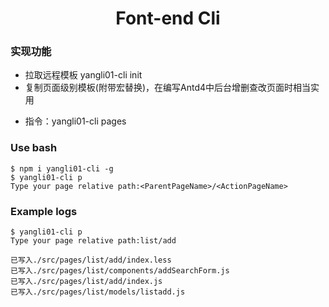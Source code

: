 <h1 align="center">Font-end Cli</h1>

### 实现功能
- 拉取远程模板 yangli01-cli init
- 复制页面级别模板(附带宏替换)，在编写Antd4中后台增删查改页面时相当实用
+ 指令：yangli01-cli pages

### Use bash
```
$ npm i yangli01-cli -g
$ yangli01-cli p
Type your page relative path:<ParentPageName>/<ActionPageName>
```

### Example logs
```
$ yangli01-cli p
Type your page relative path:list/add
```
```
已写入./src/pages/list/add/index.less
已写入./src/pages/list/components/addSearchForm.js
已写入./src/pages/list/add/index.js
已写入./src/pages/list/models/listadd.js
```